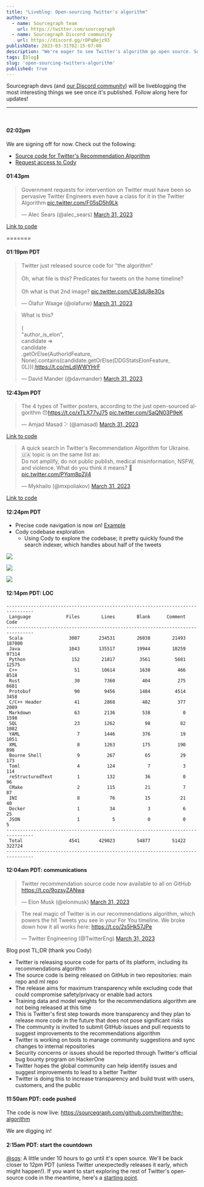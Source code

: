 ```yaml
---
title: "Liveblog: Open-sourcing Twitter's algorithm"
authors:
  - name: Sourcegraph team
    url: https://twitter.com/sourcegraph
  - name: Sourcegraph Discord community
    url: https://discord.gg/rDPqBejz93
publishDate: 2023-03-31T02:15-07:00
description: "We're eager to see Twitter's algorithm go open source. Sourcegraph devs (and our Discord community) will be liveblogging the most interesting things we find."
tags: [blog]
slug: 'open-sourcing-twitters-algorithm'
published: true
---
```


Sourcegraph devs (and [our Discord community](https://discord.gg/rDPqBejz93)) will be liveblogging the most interesting things we see once it's published. Follow along here for updates!

<hr />
<br />

#### 02:02pm

We are signing off for now. Check out the following:

* [Source code for Twitter's Recommendation Algorithm](https://sourcegraph.com/github.com/twitter/the-algorithm)
* [Request access to Cody](https://about.sourcegraph.com/cody)

#### 01:43pm 

<blockquote class="twitter-tweet"><p lang="en" dir="ltr">Government requests for intervention on Twitter must have been so pervasive Twitter Engineers even have a class for it in the Twitter Algorithm <a href="https://t.co/F05sD5h9Lk">pic.twitter.com/F05sD5h9Lk</a></p>&mdash; Alec Sears (@alec_sears) <a href="https://twitter.com/alec_sears/status/1641894323846369299?ref_src=twsrc%5Etfw">March 31, 2023</a></blockquote> <script async src="https://platform.twitter.com/widgets.js" charset="utf-8"></script>

[Link to code](https://sourcegraph.com/github.com/twitter/the-algorithm/-/blob/product-mixer/core/src/main/scala/com/twitter/product_mixer/core/functional_component/marshaller/response/urt/item/forward_pivot/SoftInterventionDisplayTypeMarshaller.scala?L22:12)

=======

#### 01:19pm PDT

<blockquote class="twitter-tweet"><p lang="en" dir="ltr">Twitter just released source code for &quot;the algorithm&quot;<br /> <br /> Oh, what file is this? Predicates for tweets on the home timeline?<br /> <br /> Oh what is that 2nd image? <a href="https://t.co/UE3dU8e3Os">pic.twitter.com/UE3dU8e3Os</a></p>&mdash; Ólafur Waage (@olafurw) <a href="https://twitter.com/olafurw/status/1641882387666685956?ref_src=twsrc%5Etfw">March 31, 2023</a></blockquote> <script async src="https://platform.twitter.com/widgets.js" charset="utf-8"></script>

<Badge text="view the code" color="cerise" link="https://sourcegraph.com/search?q=context:global+repo:%5Egithub%5C.com/twitter/the-algorithm%24+type:symbol+CandidatePredicates+&patternType=standard&sm=1&groupBy=path" size="small" />


<blockquote class="twitter-tweet"><p lang="en" dir="ltr">What is this?<br /> <br />  (<br />  &quot;author_is_elon&quot;,<br />  candidate =&gt;<br />  candidate<br />  .getOrElse(AuthorIdFeature, None).contains(candidate.getOrElse(DDGStatsElonFeature, 0L))),<a href="https://t.co/mLdjWWYHrF">https://t.co/mLdjWWYHrF</a></p>&mdash; David Mander (@davmander) <a href="https://twitter.com/davmander/status/1641882391022125057?ref_src=twsrc%5Etfw">March 31, 2023</a></blockquote> <script async src="https://platform.twitter.com/widgets.js" charset="utf-8"></script>

<Badge text="view the code" color="cerise" link="https://sourcegraph.com/github.com/twitter/the-algorithm/-/blob/home-mixer/server/src/main/scala/com/twitter/home_mixer/model/HomeFeatures.scala?L179" size="small" />

#### 12:43pm PDT

<blockquote class="twitter-tweet"><p lang="en" dir="ltr">The 4 types of Twitter posters, according to the just open-sourced algorithm 😯<a href="https://t.co/xTLX77vJ75">https://t.co/xTLX77vJ75</a> <a href="https://t.co/SaQN03P9eK">pic.twitter.com/SaQN03P9eK</a></p>&mdash; Amjad Masad ⠕ (@amasad) <a href="https://twitter.com/amasad/status/1641879976529248256?ref_src=twsrc%5Etfw">March 31, 2023</a></blockquote> <script async src="https://platform.twitter.com/widgets.js" charset="utf-8"></script>

[Link to code](https://sourcegraph.com/github.com/twitter/the-algorithm/-/blob/home-mixer/server/src/main/scala/com/twitter/home_mixer/functional_component/decorator/HomeTweetTypePredicates.scala?L225:8)

<blockquote class="twitter-tweet"><p lang="en" dir="ltr">A quick search in Twitter&#39;s Recommendation Algorithm for Ukraine. 🇺🇦 topic is on the same list as: <br />Do not amplify, do not public publish, medical misinformation, NSFW, and violence. What do you think it means? 🤔 <a href="https://t.co/PYqm8pZjI4">pic.twitter.com/PYqm8pZjI4</a></p>&mdash; Mykhailo (@mxpoliakov) <a href="https://twitter.com/mxpoliakov/status/1641887314598150145?ref_src=twsrc%5Etfw">March 31, 2023</a></blockquote> <script async src="https://platform.twitter.com/widgets.js" charset="utf-8"></script>

[Link to code](https://sourcegraph.com/github.com/twitter/the-algorithm/-/blob/visibilitylib/src/main/scala/com/twitter/visibility/models/SpaceSafetyLabelType.scala?L25)


#### 12:24pm PDT

* Precise code navigation is now on! [Example](https://sourcegraph.com/github.com/twitter/the-algorithm/-/blob/ann/src/main/scala/com/twitter/ann/annoy/AnnoyCommon.scala?L16:7&popover=pinned)
* Cody codebase exploration
  * Using Cody to explore the codebase; it pretty quickly found the search indexer, which handles about half of the tweets
  
![](https://p21.p4.n0.cdn.getcloudapp.com/items/2Nublg4R/073a9300-2b01-4ce8-987c-a672cc7082fa.png?v=a84373c7400affdc7e8582280c8c9aa3)

![](https://p21.p4.n0.cdn.getcloudapp.com/items/04u65mPd/171a6de0-c4f5-432b-b6ae-aaf7b3b284ac.png?v=ec871ac9ab6fb5065c438070972972d6)

![](https://p21.p4.n0.cdn.getcloudapp.com/items/2NubPd5A/7db7de08-5351-4452-af4b-3bb63f628303.png?v=a3c58d03b46d476573eb9c3a029b0c8f)


#### 12:14pm PDT: LOC

```
--------------------------------------------------------------------------------
 Language             Files        Lines        Blank      Comment         Code
--------------------------------------------------------------------------------
 Scala                 3007       234531        26038        21493       187000
 Java                  1043       135517        19944        18259        97314
 Python                 152        21817         3561         5681        12575
 C++                     51        10614         1630          466         8518
 Rust                    30         7360          404          275         6681
 Protobuf                90         9456         1484         4514         3458
 C/C++ Header            41         2868          482          377         2009
 Markdown                63         2136          538            0         1598
 SQL                     23         1262           98           82         1082
 YAML                     7         1446          376           19         1051
 XML                      8         1263          175          190          898
 Bourne Shell             9          267           65           29          173
 Toml                     4          124            7            3          114
 reStructuredText         1          132           36            0           96
 CMake                    2          115           21            7           87
 INI                      8           76           15           21           40
 Docker                   1           34            3            6           25
 JSON                     1            5            0            0            5
--------------------------------------------------------------------------------
 Total                 4541       429023        54877        51422       322724
--------------------------------------------------------------------------------
```

#### 12:04am PDT: communications

<blockquote class="twitter-tweet"><p lang="en" dir="ltr">Twitter recommendation source code now available to all on GitHub <a href="https://t.co/9ozsyZANwa">https://t.co/9ozsyZANwa</a></p>&mdash; Elon Musk (@elonmusk) <a href="https://twitter.com/elonmusk/status/1641876892302073875?ref_src=twsrc%5Etfw">March 31, 2023</a></blockquote> <script async src="https://platform.twitter.com/widgets.js" charset="utf-8"></script>

<blockquote class="twitter-tweet"><p lang="en" dir="ltr">The real magic of Twitter is in our recommendations algorithm, which powers the hit Tweets you see in your For You timeline. We broke down how it all works here: <a href="https://t.co/2s5Hk57JPe">https://t.co/2s5Hk57JPe</a></p>&mdash; Twitter Engineering (@TwitterEng) <a href="https://twitter.com/TwitterEng/status/1641872260695990278?ref_src=twsrc%5Etfw">March 31, 2023</a></blockquote> <script async src="https://platform.twitter.com/widgets.js" charset="utf-8"></script>

Blog post TL;DR (thank you Cody)

- Twitter is releasing source code for parts of its platform, including its recommendations algorithm
- The source code is being released on GitHub in two repositories: main repo and ml repo
- The release aims for maximum transparency while excluding code that could compromise safety/privacy or enable bad actors
- Training data and model weights for the recommendations algorithm are not being released at this time
- This is Twitter's first step towards more transparency and they plan to release more code in the future that does not pose significant risks
- The community is invited to submit GitHub issues and pull requests to suggest improvements to the recommendations algorithm
- Twitter is working on tools to manage community suggestions and sync changes to internal repositories
- Security concerns or issues should be reported through Twitter's official bug bounty program on HackerOne
- Twitter hopes the global community can help identify issues and suggest improvements to lead to a better Twitter
- Twitter is doing this to increase transparency and build trust with users, customers, and the public

#### 11:50am PDT: code pushed

The code is now live: https://sourcegraph.com/github.com/twitter/the-algorithm

We are digging in!

#### 2:15am PDT: start the countdown

[@sqs](https://twitter.com/sqs): A little under 10 hours to go until it's open source. We'll be back closer to 12pm PDT (unless Twitter unexpectedly releases it early, which might happen!). If you want to start exploring the rest of Twitter's open-source code in the meantime, here's a [starting point](https://sourcegraph.com/search?q=context:global+repo:%5Egithub%5C.com/twitter/+algorithm&patternType=standard&sm=0&groupBy=repo).

